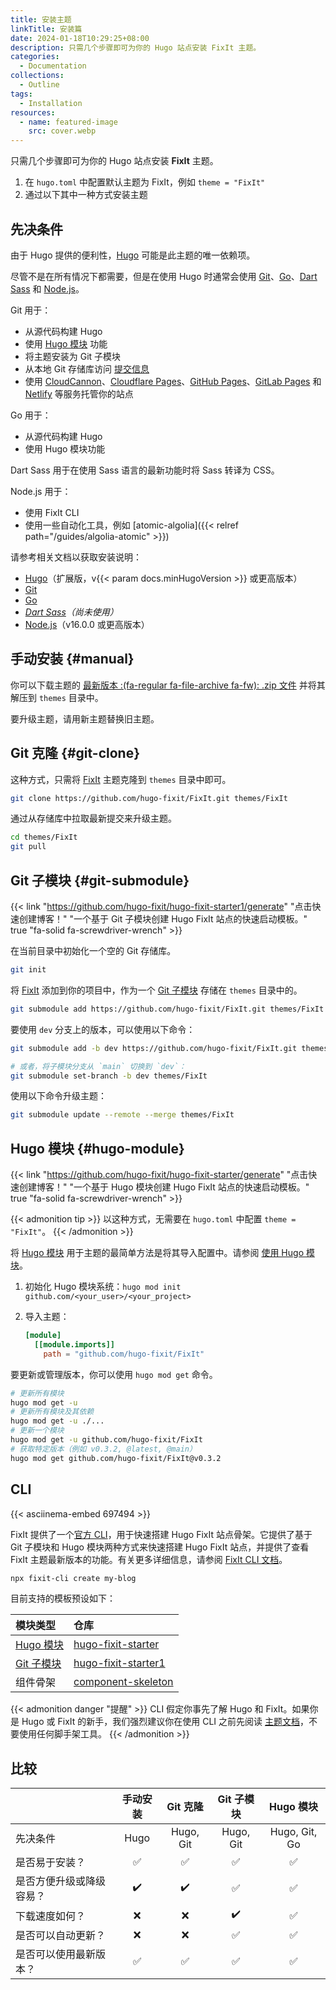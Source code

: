 ```yaml
---
title: 安装主题
linkTitle: 安装篇
date: 2024-01-18T10:29:25+08:00
description: 只需几个步骤即可为你的 Hugo 站点安装 FixIt 主题。
categories:
  - Documentation
collections:
  - Outline
tags:
  - Installation
resources:
  - name: featured-image
    src: cover.webp
---
```


只需几个步骤即可为你的 Hugo 站点安装 **FixIt** 主题。

<!--more-->

1. 在 `hugo.toml` 中配置默认主题为 FixIt，例如 `theme = "FixIt"`
2. 通过以下其中一种方式安装主题

## 先决条件

由于 Hugo 提供的便利性，[Hugo][hugo] 可能是此主题的唯一依赖项。

尽管不是在所有情况下都需要，但是在使用 Hugo 时通常会使用 [Git][git]、[Go][go]、[Dart Sass][dart-sass] 和 [Node.js][node.js]。

Git 用于：

- 从源代码构建 Hugo
- 使用 [Hugo 模块][hugo-modules] 功能
- 将主题安装为 Git 子模块
- 从本地 Git 存储库访问 [提交信息][commit-info]
- 使用 [CloudCannon][cloudcannon]、[Cloudflare Pages][cloudflare-pages]、[GitHub Pages][github-pages]、[GitLab Pages][gitlab-pages] 和 [Netlify][netlify] 等服务托管你的站点

Go 用于：

- 从源代码构建 Hugo
- 使用 Hugo 模块功能

Dart Sass 用于在使用 Sass 语言的最新功能时将 Sass 转译为 CSS。

Node.js 用于：

- 使用 FixIt CLI
- 使用一些自动化工具，例如 [atomic-algolia]({{< relref path="/guides/algolia-atomic" >}})

请参考相关文档以获取安装说明：

- [Hugo][hugo-install]（扩展版，v{{< param docs.minHugoVersion >}} 或更高版本）
- [Git][git-install]
- [Go][go-install]
- _[Dart Sass][dart-sass-install]（尚未使用）_
- [Node.js][node-install]（v16.0.0 或更高版本）

## 手动安装 {#manual}

你可以下载主题的 [最新版本 :(fa-regular fa-file-archive fa-fw): .zip 文件][releases] 并将其解压到 `themes` 目录中。

要升级主题，请用新主题替换旧主题。

## Git 克隆 {#git-clone}

这种方式，只需将 [FixIt][fixit] 主题克隆到 `themes` 目录中即可。

```bash
git clone https://github.com/hugo-fixit/FixIt.git themes/FixIt
```

通过从存储库中拉取最新提交来升级主题。

```bash
cd themes/FixIt
git pull
```

## Git 子模块 {#git-submodule}

<!-- markdownlint-disable-next-line no-bare-urls -->
{{< link "https://github.com/hugo-fixit/hugo-fixit-starter1/generate" "点击快速创建博客！" "一个基于 Git 子模块创建 Hugo FixIt 站点的快速启动模板。" true "fa-solid fa-screwdriver-wrench" >}}

在当前目录中初始化一个空的 Git 存储库。

```bash
git init
```

将 [FixIt][fixit] 添加到你的项目中，作为一个 [Git 子模块][git-submodule] 存储在 `themes` 目录中的。

```bash
git submodule add https://github.com/hugo-fixit/FixIt.git themes/FixIt
```

要使用 `dev` 分支上的版本，可以使用以下命令：

```bash
git submodule add -b dev https://github.com/hugo-fixit/FixIt.git themes/FixIt

# 或者，将子模块分支从 `main` 切换到 `dev`：
git submodule set-branch -b dev themes/FixIt
```

使用以下命令升级主题：

```bash
git submodule update --remote --merge themes/FixIt
```

## Hugo 模块 {#hugo-module}

<!-- markdownlint-disable-next-line no-bare-urls -->
{{< link "https://github.com/hugo-fixit/hugo-fixit-starter/generate" "点击快速创建博客！" "一个基于 Hugo 模块创建 Hugo FixIt 站点的快速启动模板。" true "fa-solid fa-screwdriver-wrench" >}}

{{< admonition tip >}}
以这种方式，无需要在 `hugo.toml` 中配置 `theme = "FixIt"`。
{{< /admonition >}}

将 [Hugo 模块][hugo-modules] 用于主题的最简单方法是将其导入配置中。请参阅 [使用 Hugo 模块][use-hugo-modules]。

1. 初始化 Hugo 模块系统：`hugo mod init github.com/<your_user>/<your_project>`
2. 导入主题：

   ```toml
   [module]
     [[module.imports]]
       path = "github.com/hugo-fixit/FixIt"
   ```

要更新或管理版本，你可以使用 `hugo mod get` 命令。

```bash
# 更新所有模块
hugo mod get -u
# 更新所有模块及其依赖
hugo mod get -u ./...
# 更新一个模块
hugo mod get -u github.com/hugo-fixit/FixIt
# 获取特定版本（例如 v0.3.2, @latest, @main）
hugo mod get github.com/hugo-fixit/FixIt@v0.3.2
```

## CLI

{{< asciinema-embed 697494 >}}

FixIt 提供了一个[官方 CLI][fixit-cli]，用于快速搭建 Hugo FixIt 站点骨架。它提供了基于 Git 子模块和 Hugo 模块两种方式来快速搭建 Hugo FixIt 站点，并提供了查看 FixIt 主题最新版本的功能。有关更多详细信息，请参阅 [FixIt CLI 文档][fixit-cli]。

```bash
npx fixit-cli create my-blog
```

目前支持的模板预设如下：

| 模块类型                    | 仓库                                                                     |
| :-------------------------- | :----------------------------------------------------------------------- |
| [Hugo 模块][hugo-modules]   | [hugo-fixit-starter](https://github.com/hugo-fixit/hugo-fixit-starter)   |
| [Git 子模块][git-submodule] | [hugo-fixit-starter1](https://github.com/hugo-fixit/hugo-fixit-starter1) |
| 组件骨架                    | [component-skeleton](https://github.com/hugo-fixit/component-skeleton)   |

<!-- markdownlint-disable search-replace -->

{{< admonition danger "提醒" >}}
CLI 假定你事先了解 Hugo 和 FixIt。如果你是 Hugo 或 FixIt 的新手，我们强烈建议你在使用 CLI 之前先阅读 [主题文档](../)，不要使用任何脚手架工具。
{{< /admonition >}}

## 比较

|                          | 手动安装           | Git 克隆           | Git 子模块         | Hugo 模块          |
| ------------------------ | :----------------: | :----------------: | :----------------: | :----------------: |
| 先决条件                 | Hugo               | Hugo, Git          | Hugo, Git          | Hugo, Git, Go      |
| 是否易于安装？           | :white_check_mark: | :white_check_mark: | :white_check_mark: | :white_check_mark: |
| 是否方便升级或降级容易？ | :heavy_check_mark: | :heavy_check_mark: | :white_check_mark: | :white_check_mark: |
| 下载速度如何？           | :x:                | :x:                | :heavy_check_mark: | :white_check_mark: |
| 是否可以自动更新？       | :x:                | :x:                | :white_check_mark: | :white_check_mark: |
| 是否可以使用最新版本？   | :white_check_mark: | :white_check_mark: | :white_check_mark: | :white_check_mark: |

<!-- link reference definition -->
[hugo]: https://gohugo.io/
[hugo-install]: https://gohugo.io/installation/
[git]: https://git-scm.com/
[git-install]: https://git-scm.com/book/en/v2/Getting-Started-Installing-Git
[go]: https://go.dev/
[go-install]: https://go.dev/doc/install
[dart-sass]: https://gohugo.io/hugo-pipes/transpile-sass-to-css/#dart-sass
[dart-sass-install]: https://gohugo.io/hugo-pipes/transpile-sass-to-css/#dart-sass
[node.js]: https://nodejs.org/
[node-install]: https://nodejs.org/en/download/
[commit-info]: https://gohugo.io/variables/git/
[cloudcannon]: https://cloudcannon.com/
[cloudflare-pages]: https://pages.cloudflare.com/
[github-pages]: https://pages.github.com/
[gitlab-pages]: https://docs.gitlab.com/ee/user/project/pages/
[netlify]: https://www.netlify.com/
[fixit]: https://github.com/hugo-fixit/FixIt
[fixit-cli]: https://github.com/hugo-fixit/fixit-cli
[releases]: https://github.com/hugo-fixit/FixIt/releases
[git-submodule]: https://git-scm.com/book/en/v2/Git-Tools-Submodules
[hugo-modules]: https://gohugo.io/hugo-modules/
[use-hugo-modules]: https://gohugo.io/hugo-modules/use-modules/
